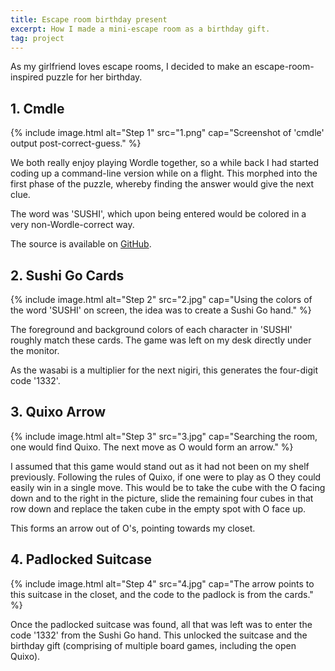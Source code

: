 ```yaml
---
title: Escape room birthday present
excerpt: How I made a mini-escape room as a birthday gift.
tag: project
---
```


As my girlfriend loves escape rooms, I decided to make an escape-room-inspired puzzle for her birthday.

## 1. Cmdle

{% include image.html alt="Step 1" src="1.png" cap="Screenshot of 'cmdle' output post-correct-guess." %}

We both really enjoy playing Wordle together, so a while back I had started coding up a command-line version while on a flight.
This morphed into the first phase of the puzzle, whereby finding the answer would give the next clue.

The word was 'SUSHI', which upon being entered would be colored in a very non-Wordle-correct way.

The source is available on [GitHub](https://github.com/pens/cmdle).

## 2. Sushi Go Cards

{% include image.html alt="Step 2" src="2.jpg" cap="Using the colors of the word 'SUSHI' on screen, the idea was to create a Sushi Go hand." %}

The foreground and background colors of each character in 'SUSHI' roughly match these cards.
The game was left on my desk directly under the monitor.

As the wasabi is a multiplier for the next nigiri, this generates the four-digit code '1332'.

## 3. Quixo Arrow

{% include image.html alt="Step 3" src="3.jpg" cap="Searching the room, one would find Quixo. The next move as O would form an arrow." %}

I assumed that this game would stand out as it had not been on my shelf previously.
Following the rules of Quixo, if one were to play as O they could easily win in a single move.
This would be to take the cube with the O facing down and to the right in the picture, slide the remaining four cubes in that row down and replace the taken cube in the empty spot with O face up.

This forms an arrow out of O's, pointing towards my closet.

## 4. Padlocked Suitcase

{% include image.html alt="Step 4" src="4.jpg" cap="The arrow points to this suitcase in the closet, and the code to the padlock is from the cards." %}

Once the padlocked suitcase was found, all that was left was to enter the code '1332' from the Sushi Go hand.
This unlocked the suitcase and the birthday gift (comprising of multiple board games, including the open Quixo).